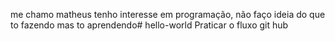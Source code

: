 me chamo matheus tenho interesse em programação, não faço ideia do que to fazendo mas to aprendendo# hello-world
Praticar o fluxo git hub
